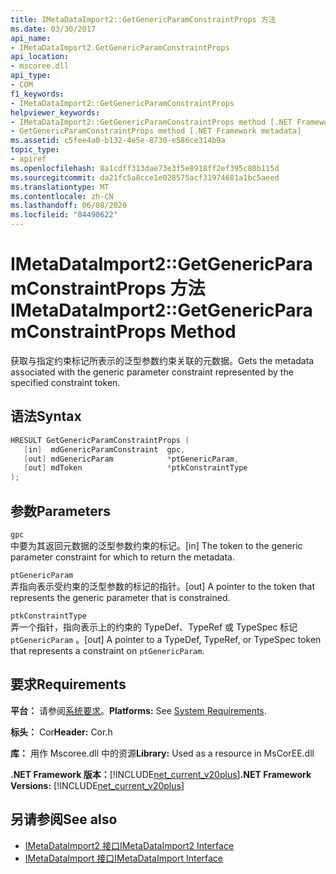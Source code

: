 ```yaml
---
title: IMetaDataImport2::GetGenericParamConstraintProps 方法
ms.date: 03/30/2017
api_name:
- IMetaDataImport2.GetGenericParamConstraintProps
api_location:
- mscoree.dll
api_type:
- COM
f1_keywords:
- IMetaDataImport2::GetGenericParamConstraintProps
helpviewer_keywords:
- IMetaDataImport2::GetGenericParamConstraintProps method [.NET Framework metadata]
- GetGenericParamConstraintProps method [.NET Framework metadata]
ms.assetid: c5fee4a0-b132-4e5e-8730-e586ce314b9a
topic_type:
- apiref
ms.openlocfilehash: 8a1cdff313dae73e3f5e8918ff2ef395c80b115d
ms.sourcegitcommit: da21fc5a8cce1e028575acf31974681a1bc5aeed
ms.translationtype: MT
ms.contentlocale: zh-CN
ms.lasthandoff: 06/08/2020
ms.locfileid: "84490622"
---
```

# <a name="imetadataimport2getgenericparamconstraintprops-method"></a><span data-ttu-id="e63d5-102">IMetaDataImport2::GetGenericParamConstraintProps 方法</span><span class="sxs-lookup"><span data-stu-id="e63d5-102">IMetaDataImport2::GetGenericParamConstraintProps Method</span></span>
<span data-ttu-id="e63d5-103">获取与指定约束标记所表示的泛型参数约束关联的元数据。</span><span class="sxs-lookup"><span data-stu-id="e63d5-103">Gets the metadata associated with the generic parameter constraint represented by the specified constraint token.</span></span>  
  
## <a name="syntax"></a><span data-ttu-id="e63d5-104">语法</span><span class="sxs-lookup"><span data-stu-id="e63d5-104">Syntax</span></span>  
  
```cpp  
HRESULT GetGenericParamConstraintProps (  
   [in]  mdGenericParamConstraint  gpc,  
   [out] mdGenericParam            *ptGenericParam,  
   [out] mdToken                   *ptkConstraintType  
);  
```  
  
## <a name="parameters"></a><span data-ttu-id="e63d5-105">参数</span><span class="sxs-lookup"><span data-stu-id="e63d5-105">Parameters</span></span>  
 `gpc`  
 <span data-ttu-id="e63d5-106">中要为其返回元数据的泛型参数约束的标记。</span><span class="sxs-lookup"><span data-stu-id="e63d5-106">[in] The token to the generic parameter constraint for which to return the metadata.</span></span>  
  
 `ptGenericParam`  
 <span data-ttu-id="e63d5-107">弄指向表示受约束的泛型参数的标记的指针。</span><span class="sxs-lookup"><span data-stu-id="e63d5-107">[out] A pointer to the token that represents the generic parameter that is constrained.</span></span>  
  
 `ptkConstraintType`  
 <span data-ttu-id="e63d5-108">弄一个指针，指向表示上的约束的 TypeDef、TypeRef 或 TypeSpec 标记 `ptGenericParam` 。</span><span class="sxs-lookup"><span data-stu-id="e63d5-108">[out] A pointer to a TypeDef, TypeRef, or TypeSpec token that represents a constraint on `ptGenericParam`.</span></span>  
  
## <a name="requirements"></a><span data-ttu-id="e63d5-109">要求</span><span class="sxs-lookup"><span data-stu-id="e63d5-109">Requirements</span></span>  
 <span data-ttu-id="e63d5-110">**平台：** 请参阅[系统要求](../../get-started/system-requirements.md)。</span><span class="sxs-lookup"><span data-stu-id="e63d5-110">**Platforms:** See [System Requirements](../../get-started/system-requirements.md).</span></span>  
  
 <span data-ttu-id="e63d5-111">**标头：** Cor</span><span class="sxs-lookup"><span data-stu-id="e63d5-111">**Header:** Cor.h</span></span>  
  
 <span data-ttu-id="e63d5-112">**库：** 用作 Mscoree.dll 中的资源</span><span class="sxs-lookup"><span data-stu-id="e63d5-112">**Library:** Used as a resource in MsCorEE.dll</span></span>  
  
 <span data-ttu-id="e63d5-113">**.NET Framework 版本：**[!INCLUDE[net_current_v20plus](../../../../includes/net-current-v20plus-md.md)]</span><span class="sxs-lookup"><span data-stu-id="e63d5-113">**.NET Framework Versions:** [!INCLUDE[net_current_v20plus](../../../../includes/net-current-v20plus-md.md)]</span></span>  
  
## <a name="see-also"></a><span data-ttu-id="e63d5-114">另请参阅</span><span class="sxs-lookup"><span data-stu-id="e63d5-114">See also</span></span>

- [<span data-ttu-id="e63d5-115">IMetaDataImport2 接口</span><span class="sxs-lookup"><span data-stu-id="e63d5-115">IMetaDataImport2 Interface</span></span>](imetadataimport2-interface.md)
- [<span data-ttu-id="e63d5-116">IMetaDataImport 接口</span><span class="sxs-lookup"><span data-stu-id="e63d5-116">IMetaDataImport Interface</span></span>](imetadataimport-interface.md)
